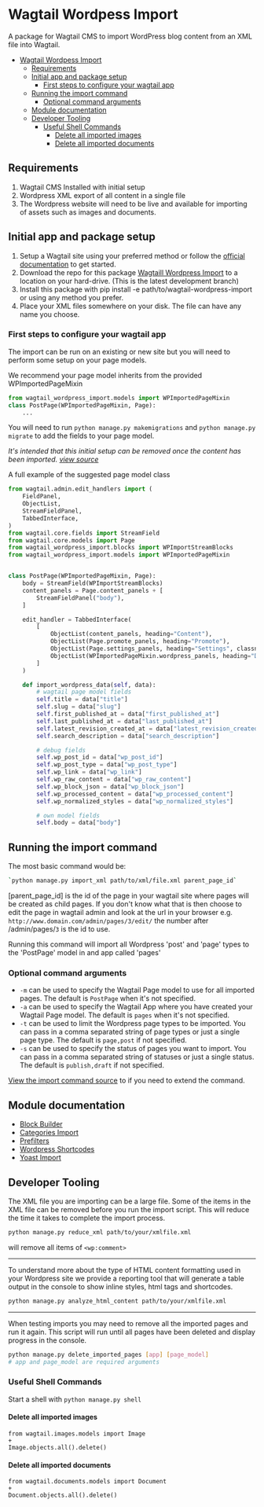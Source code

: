 # Wagtail Wordpess Import

A package for Wagtail CMS to import WordPress blog content from an XML file into Wagtail.

- [Wagtail Wordpess Import](#wagtail-wordpess-import)
  - [Requirements](#requirements)
  - [Initial app and package setup](#initial-app-and-package-setup)
    - [First steps to configure your wagtail app](#first-steps-to-configure-your-wagtail-app)
  - [Running the import command](#running-the-import-command)
    - [Optional command arguments](#optional-command-arguments)
  - [Module documentation](#module-documentation)
  - [Developer Tooling](#developer-tooling)
    - [Useful Shell Commands](#useful-shell-commands)
      - [Delete all imported images](#delete-all-imported-images)
      - [Delete all imported documents](#delete-all-imported-documents)

## Requirements

1. Wagtail CMS Installed with initial setup
2. Wordpress XML export of all content in a single file
3. The Wordpress website will need to be live and available for importing of assets such as images and documents.

## Initial app and package setup

1. Setup a Wagtail site using your preferred method or follow the [official documentation](https://docs.wagtail.io/en/stable/getting_started/tutorial.html) to get started.
2. Download the repo for this package [Wagtaill Wordpress Import](https://github.com/torchbox/wagtail-wordpress-import) to a location on your hard-drive. (This is the latest development branch)
3. Install this package with pip install -e path/to/wagtail-wordpress-import or using any method you prefer.
4. Place your XML files somewhere on your disk. The file can have any name you choose.

### First steps to configure your wagtail app

The import can be run on an existing or new site but you will need to perform some setup on your page models.

We recommend your page model inherits from the provided WPImportedPageMixin

```python
from wagtail_wordpress_import.models import WPImportedPageMixin
class PostPage(WPImportedPageMixin, Page):
    ...
```

You will need to run `python manage.py makemigrations` and `python manage.py migrate` to add the fields to your page model.

*It's intended that this initial setup can be removed once the content has been imported. [view source](wagtail_wordpress_import/models.py)*

A full example of the suggested page model class

```python
from wagtail.admin.edit_handlers import (
    FieldPanel,
    ObjectList,
    StreamFieldPanel,
    TabbedInterface,
)
from wagtail.core.fields import StreamField
from wagtail.core.models import Page
from wagtail_wordpress_import.blocks import WPImportStreamBlocks
from wagtail_wordpress_import.models import WPImportedPageMixin


class PostPage(WPImportedPageMixin, Page):
    body = StreamField(WPImportStreamBlocks)
    content_panels = Page.content_panels + [
        StreamFieldPanel("body"),
    ]

    edit_handler = TabbedInterface(
        [
            ObjectList(content_panels, heading="Content"),
            ObjectList(Page.promote_panels, heading="Promote"),
            ObjectList(Page.settings_panels, heading="Settings", classname="settings"),
            ObjectList(WPImportedPageMixin.wordpress_panels, heading="Debug"),
        ]
    )

    def import_wordpress_data(self, data):
        # wagtail page model fields
        self.title = data["title"]
        self.slug = data["slug"]
        self.first_published_at = data["first_published_at"]
        self.last_published_at = data["last_published_at"]
        self.latest_revision_created_at = data["latest_revision_created_at"]
        self.search_description = data["search_description"]

        # debug fields
        self.wp_post_id = data["wp_post_id"]
        self.wp_post_type = data["wp_post_type"]
        self.wp_link = data["wp_link"]
        self.wp_raw_content = data["wp_raw_content"]
        self.wp_block_json = data["wp_block_json"]
        self.wp_processed_content = data["wp_processed_content"]
        self.wp_normalized_styles = data["wp_normalized_styles"]

        # own model fields
        self.body = data["body"]
```

## Running the import command

The most basic command would be:

```bash
`python manage.py import_xml path/to/xml/file.xml parent_page_id`
```

[parent_page_id] is the id of the page in your wagtail site where pages will be created as child pages. If you don't know what that is then choose to edit the page in wagtail admin and look at the url in your browser e.g. `http://www.domain.com/admin/pages/3/edit/` the number after /admin/pages/`3` is the id to use.

Running this command will import all Wordpress 'post' and 'page' types to the 'PostPage' model in and app called 'pages'

### Optional command arguments

- `-m` can be used to specify the Wagtail Page model to use for all imported pages. The default is `PostPage` when it's not specified.
- `-a` can be used to specify the Wagtail App where you have created your Wagtail Page model. The default is `pages` when it's not specified.
- `-t` can be used to limit the Wordpress page types to be imported. You can pass in a comma separated string of page types or just a single page type. The default is `page,post` if not specified.
- `-s` can be used to specify the status of pages you want to import. You can pass in a comma separated string of statuses or just a single status. The default is `publish,draft` if not specified.

[View the import command source](wagtail_wordpress_import/management/commands/import_xml.py) to if you need to extend the command.

## Module documentation

- [Block Builder](docs/blockbuilder.md)
- [Categories Import](docs/categories.md)
- [Prefilters](docs/prefilters.md)
- [Wordpress Shortcodes](docs/shortcodes.md)
- [Yoast Import](docs/yoast.md)

## Developer Tooling

The XML file you are importing can be a large file. Some of the items in the XML file can be removed before you run the import script. This will reduce the time it takes to complete the import process.

```bash
python manage.py reduce_xml path/to/your/xmlfile.xml
```

 will remove all items of `<wp:comment>`

---

To understand more about the type of HTML content formatting used in your Wordpress site we provide a reporting tool that will generate a table output in the console to show inline styles, html tags and shortcodes.

```bash
python manage.py analyze_html_content path/to/your/xmlfile.xml
```

---

When testing imports you may need to remove all the imported pages and run it again. This script will run until all pages have been deleted and display progress in the console.

```bash
python manage.py delete_imported_pages [app] [page_model]
# app and page_model are required arguments
```

### Useful Shell Commands

Start a shell with `python manage.py shell`

#### Delete all imported images

```shell
from wagtail.images.models import Image
+
Image.objects.all().delete()
```

#### Delete all imported documents

```shell
from wagtail.documents.models import Document
+
Document.objects.all().delete()
```
